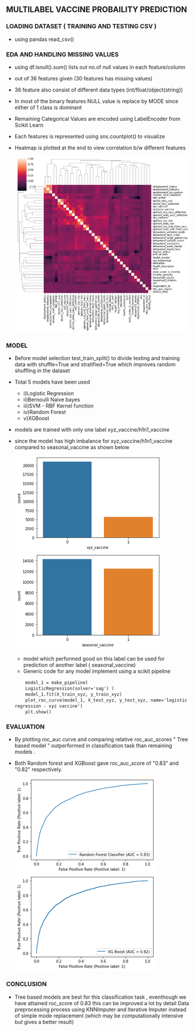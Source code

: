 
<h2> MULTILABEL VACCINE PROBAILITY PREDICTION </h2>

<h3> LOADING DATASET ( TRAINING AND TESTING CSV ) </h3>

 - using pandas read_csv()

  <h3> EDA AND HANDLING MISSING VALUES </h3>

   - using df.isnull().sum() lists out no.of null values in each feature/column
   - out of 36 features given (30 features has missing values)
   - 36 feature also consist of different data types (int/float/object(string))
   - In most  of the binary features NULL value is replace by MODE since either of 1 class is dominant
  - Remaining Categorical Values are encoded using LabelEncoder from Scikit Learn
  - Each features is represented using sns.countplot() to visualize
  - Heatmap is plotted at the end to view correlation b/w different features
    
     ![heatmap](readme_img/heatmap.png)

  <h3>  MODEL </h3> 
     
   -  Before model selection test_train_split() to divide testing and training data with shuffle=True and stratified=True which improves random shuffling in the dataset
   - Total 5 models have been used

        - i)Logistic Regression
        - ii)Bernoulli Naive bayes
        - iii)SVM - RBF Kernel function
        - iv)Random Forest
        - v)XGBoost

- models are trained with only one label xyz_vaccine/h1n1_vaccine
- since the model has high imbalance  for xyz_vaccine/h1n1_vaccine compared to seasonal_vaccine as shown below
       
     ![xyz_vaccine](readme_img/xyz_vaccine.png)     ![seasonal_vaccine](readme_img/seasonal_vaccine.png)
     
     - model which performed good on this label can be used for prediction of another label ( seasonal_vaccine)
    - Generic code for any model implement using a scikit pipeline

    ```
        model_1 = make_pipeline(
        LogisticRegression(solver='sag') )
        model_1.fit(X_train_xyz, y_train_xyz)
        plot_roc_curve(model_1, X_test_xyz, y_test_xyz, name='logistic regression - xyz vaccine')
        plt.show()
    ```
<h3> EVALUATION </h3>


- By plotting roc_auc curve and comparing relative roc_auc_scores " Tree based model " outperformed in classification task than remaining models .
- Both Random forest and XGBoost gave roc_auc_score of "0.83" and "0.82" respectively.
  
   ![Random Forest](readme_img/random_forest.png)      ![XG Boost](readme_img/xg_boost.png)
      
<h3> CONCLUSION </h3>

- Tree based models are best for this classification task , eventhough we have attained roc_score of 0.83 this can be improved a lot by detail Data preprocessing process using KNNImputer and Iterative Imputer instead of simple mode replacement (which may be computationally intensive but gives a better result)
